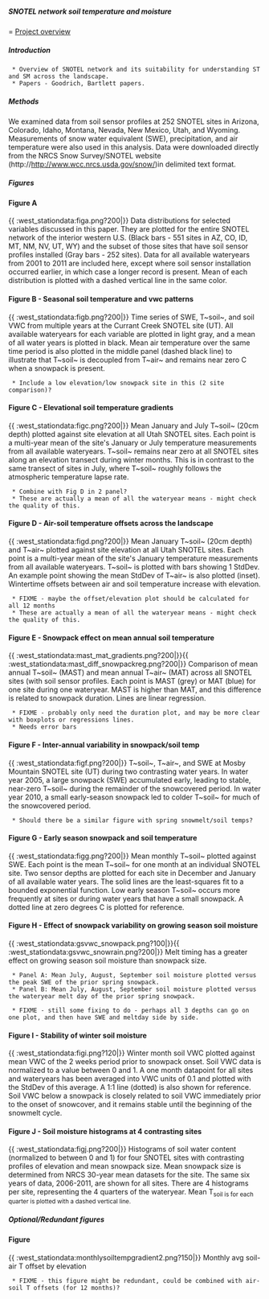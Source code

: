 ##### SNOTEL network soil temperature and moisture

= [Project overview](west_stationdata:overview)

##### Introduction

` * Overview of SNOTEL network and its suitability for understanding ST and SM across the landscape.`\
` * Papers - Goodrich, Bartlett papers.`

##### Methods

We examined data from soil sensor profiles at 252 SNOTEL sites in
Arizona, Colorado, Idaho, Montana, Nevada, New Mexico, Utah, and
Wyoming. Measurements of snow water equivalent (SWE), precipitation, and
air temperature were also used in this analysis. Data were downloaded
directly from the NRCS Snow Survey/SNOTEL website
(http://http://www.wcc.nrcs.usda.gov/snow/)in delimited text format.

##### Figures

#### Figure A

{{ :west\_stationdata:figa.png?200|}} Data distributions for selected
variables discussed in this paper. They are plotted for the entire
SNOTEL network of the interior western U.S. (Black bars - 551 sites in
AZ, CO, ID, MT, NM, NV, UT, WY) and the subset of those sites that have
soil sensor profiles installed (Gray bars - 252 sites). Data for all
available wateryears from 2001 to 2011 are included here, except where
soil sensor installation occurred earlier, in which case a longer record
is present. Mean of each distribution is plotted with a dashed vertical
line in the same color.

#### Figure B - Seasonal soil temperature and vwc patterns

{{ :west\_stationdata:figb.png?200|}} Time series of SWE, T~soil~, and
soil VWC from multiple years at the Currant Creek SNOTEL site (UT). All
available wateryears for each variable are plotted in light gray, and a
mean of all water years is plotted in black. Mean air temperature over
the same time period is also plotted in the middle panel (dashed black
line) to illustrate that T~soil~ is decoupled from T~air~ and remains
near zero C when a snowpack is present.

` * Include a low elevation/low snowpack site in this (2 site comparison)?`

#### Figure C - Elevational soil temperature gradients

{{ :west\_stationdata:figc.png?200|}} Mean January and July T~soil~
(20cm depth) plotted against site elevation at all Utah SNOTEL sites.
Each point is a multi-year mean of the site's January or July
temperature measurements from all available wateryears. T~soil~ remains
near zero at all SNOTEL sites along an elevation transect during winter
months. This is in contrast to the same transect of sites in July, where
T~soil~ roughly follows the atmospheric temperature lapse rate.

` * Combine with Fig D in 2 panel?`\
` * These are actually a mean of all the wateryear means - might check the quality of this.`

#### Figure D - Air-soil temperature offsets across the landscape

{{ :west\_stationdata:figd.png?200|}} Mean January T~soil~ (20cm depth)
and T~air~ plotted against site elevation at all Utah SNOTEL sites. Each
point is a multi-year mean of the site's January temperature
measurements from all available wateryears. T~soil~ is plotted with bars
showing 1 StdDev. An example point showing the mean StdDev of T~air~ is
also plotted (inset). Wintertime offsets between air and soil
temperature increase with elevation.

` * FIXME - maybe the offset/elevation plot should be calculated for all 12 months`\
` * These are actually a mean of all the wateryear means - might check the quality of this.`

#### Figure E - Snowpack effect on mean annual soil temperature

{{ :west\_stationdata:mast\_mat\_gradients.png?200|}}{{
:west\_stationdata:mast\_diff\_snowpackreg.png?200|}} Comparison of mean
annual T~soil~ (MAST) and mean annual T~air~ (MAT) across all SNOTEL
sites (with soil sensor profiles. Each point is MAST (grey) or MAT
(blue) for one site during one wateryear. MAST is higher than MAT, and
this difference is related to snowpack duration. Lines are linear
regression.

` * FIXME - probably only need the duration plot, and may be more clear with boxplots or regressions lines.`\
` * Needs error bars`

#### Figure F - Inter-annual variability in snowpack/soil temp

{{ :west\_stationdata:figf.png?200|}} T~soil~, T~air~, and SWE at Mosby
Mountain SNOTEL site (UT) during two contrasting water years. In water
year 2005, a large snowpack (SWE) accumulated early, leading to stable,
near-zero T~soil~ during the remainder of the snowcovered period. In
water year 2010, a small early-season snowpack led to colder T~soil~ for
much of the snowcovered period.

` * Should there be a similar figure with spring snowmelt/soil temps?`

#### Figure G - Early season snowpack and soil temperature

{{ :west\_stationdata:figg.png?200|}} Mean monthly T~soil~ plotted
against SWE. Each point is the mean T~soil~ for one month at an
individual SNOTEL site. Two sensor depths are plotted for each site in
December and January of all available water years. The solid lines are
the least-squares fit to a bounded exponential function. Low early
season T~soil~ occurs more frequently at sites or during water years
that have a small snowpack. A dotted line at zero degrees C is plotted
for reference.

#### Figure H - Effect of snowpack variability on growing season soil moisture

{{ :west\_stationdata:gsvwc\_snowpack.png?100|}}{{
:west\_stationdata:gsvwc\_snowrain.png?200|}} Melt timing has a greater
effect on growing season soil moisture than snowpack size.

` * Panel A: Mean July, August, September soil moisture plotted versus the peak SWE of the prior spring snowpack.`\
` * Panel B: Mean July, August, September soil moisture plotted versus the wateryear melt day of the prior spring snowpack.`

` * FIXME - still some fixing to do - perhaps all 3 depths can go on one plot, and then have SWE and meltday side by side.`

#### Figure I - Stability of winter soil moisture

{{ :west\_stationdata:figi.png?120|}} Winter month soil VWC plotted
against mean VWC of the 2 weeks period prior to snowpack onset. Soil VWC
data is normalized to a value between 0 and 1. A one month datapoint for
all sites and wateryears has been averaged into VWC units of 0.1 and
plotted with the StdDev of this average. A 1:1 line (dotted) is also
shown for reference. Soil VWC below a snowpack is closely related to
soil VWC immediately prior to the onset of snowcover, and it remains
stable until the beginning of the snowmelt cycle.

#### Figure J - Soil moisture histograms at 4 contrasting sites

{{ :west\_stationdata:figj.png?200|}} Histograms of soil water content
(normalized to between 0 and 1) for four SNOTEL sites with contrasting
profiles of elevation and mean snowpack size. Mean snowpack size is
determined from NRCS 30-year mean datasets for the site. The same six
years of data, 2006-2011, are shown for all sites. There are 4
histograms per site, representing the 4 quarters of the wateryear. Mean
T<sub>soil</soil> is for each quarter is plotted with a dashed vertical
line.

##### Optional/Redundant figures

#### Figure

{{ :west\_stationdata:monthlysoiltempgradient2.png?150|}} Monthly avg
soil-air T offset by elevation

` * FIXME - this figure might be redundant, could be combined with air-soil T offsets (for 12 months)?`
